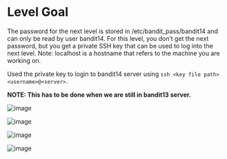 # Level Goal
The password for the next level is stored in /etc/bandit_pass/bandit14 and can only be read by user bandit14. For this level, you don’t get the next password, but you get a private SSH key that can be used to log into the next level. Note: localhost is a hostname that refers to the machine you are working on.

Used the private key to login to bandit14 server using `ssh <key file path> <username>@<server>`.

**NOTE: This has to be done when we are still in bandit13 server.**

![image](https://github.com/user-attachments/assets/0941d6bb-f758-482c-8d5b-fed6897bb4b0)

![image](https://github.com/user-attachments/assets/3ff0f159-31e2-4597-873b-b709fbc8efe2)

![image](https://github.com/user-attachments/assets/3335cbdd-c196-4d15-9d87-510bf29491d3)

![image](https://github.com/user-attachments/assets/167ebd64-3297-49ce-a827-9d7eb59bc863)

